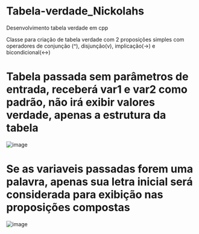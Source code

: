 # Tabela-verdade_Nickolahs
Desenvolvimento tabela verdade em cpp

Classe para criação de tabela verdade com 2 proposições simples com operadores de conjunção (^), disjunção(v), implicação(->) e bicondicional(<->)

# Tabela passada sem parâmetros de entrada, receberá var1 e var2 como padrão, não irá exibir valores verdade, apenas a estrutura da tabela

![image](https://user-images.githubusercontent.com/104036146/164106923-d874ee48-f00f-4d8c-bf02-7f4d63447bbc.png)

# Se as variaveis passadas forem uma palavra, apenas sua letra inicial será considerada para exibição nas proposições compostas

![image](https://user-images.githubusercontent.com/104036146/164107060-5ad46820-2161-455a-b18f-5bced31f1279.png)

